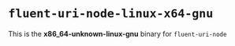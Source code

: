 # `fluent-uri-node-linux-x64-gnu`

This is the **x86_64-unknown-linux-gnu** binary for `fluent-uri-node`
